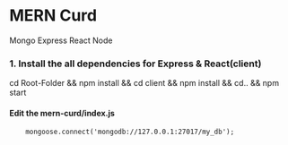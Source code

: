 # MERN Curd
Mongo Express React Node

### 1. Install the all dependencies for Express & React(client)

cd Root-Folder && npm install && cd client && npm install && cd.. && npm start

#### Edit the mern-curd/index.js
    
```
    mongoose.connect('mongodb://127.0.0.1:27017/my_db');
```
